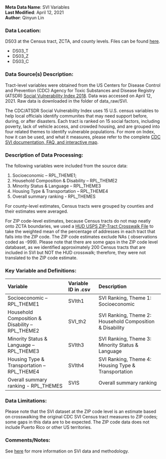 **Meta Data Name**: SVI Variables  
**Last Modified**: April 12, 2021  
**Author**: Qinyun Lin   

### Data Location: 
DS03 at the Census tract, ZCTA, and county levels. Files can be found [here](/data_final).

* DS03_T
* DS03_Z
* DS03_C

### Data Source(s) Description:  
Tract-level variables were obtained from the US Centers for Disease Control and Prevention (CDC) Agency for Toxic Substances and Disease Registry (ATSDR) [Social Vulnerability Index 2018](https://www.atsdr.cdc.gov/placeandhealth/svi/data_documentation_download.html). Data was accessed on April 12, 2021. Raw data is downloaded in the folder of data_raw/SVI. 

The CDC/ATSDR Social Vulnerability Index  uses 15 U.S. census variables to help local officials identify communites that may need support before, during, or after disasters. Each tract is ranked on 15 social factors, including poverty,  lack of vehicle access, and crowded housing, and are grouped into four related themes to identify vulnerable populations. For more on Index, how it can be used, and what it measures, please refer to the complete [CDC SVI documentation, FAQ, and interactive map](https://www.atsdr.cdc.gov/placeandhealth/svi/index.html). 

### Description of Data Processing: 
The following variables were included from the source data:

1. Socioeconomic – RPL_THEME1;
2. Household Composition & Disability – RPL_THEME2
3. Minority Status & Language – RPL_THEME3
4. Housing Type & Transportation – RPL_THEME4
5. Overall summary ranking - RPL_THEMES

For county-level estimates, Census tracts were grouped by counties and their estimates were averaged. 

For ZIP code-level estimates, because Census tracts do not map neatly onto ZCTA boundaries, we used a [HUD USPS ZIP-Tract Crosswalk File](https://www.huduser.gov/portal/datasets/usps_crosswalk.html) to take the weighted mean of the percentage of addresses in each tract that falls into the ZIP code. The ZIP code estimates exclude NAs ( observations coded as -999). Please note that there are some gaps in the ZIP code level databaset, as we identified approximately 200 Census tracts that are included in SVI but NOT the HUD crosswalk; therefore, they were not translated to the ZIP code estimate. 

### Key Variable and Definitions:
| Variable | Variable ID in .csv | Description |
|:---------|:--------------------|:------------|
| Socioeconomic – RPL_THEME1 | SVIth1 | SVI Ranking, Theme 1: Socioeconomic |
| Household Composition & Disability – RPL_THEME2 | SVI_th2 | SVI Ranking, Theme 2: Household Composition & Disability |
| Minority Status & Language – RPL_THEME3 | SVIth3 | SVI Ranking, Theme 3: Minority Status & Language |
| Housing Type & Transportation – RPL_THEME4 | SVIth4 | SVI Ranking, Theme 4: Housing Type & Transportation |
| Overall summary ranking - RPL_THEMES | SVIS | Overall summary ranking |

### Data Limitations:

Please note that the SVI dataset at the ZIP code level is an estimate based on crosswalking the original CDC SVI Census tract measures to ZIP codes; some gaps in this data are to be expected. The ZIP code data does not include Puerto Rico or other US territories. 

### Comments/Notes:

See [here](https://www.atsdr.cdc.gov/placeandhealth/svi/documentation/SVI_documentation_2018.html) for more information on SVI data and methodology.  
